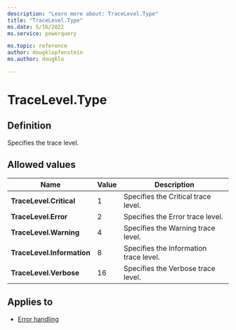 ```yaml
---
description: "Learn more about: TraceLevel.Type"
title: "TraceLevel.Type"
ms.date: 5/16/2022
ms.service: powerquery

ms.topic: reference
author: dougklopfenstein
ms.author: dougklo

---
```

# TraceLevel.Type

## Definition

Specifies the trace level.

## Allowed values
  
|Name|Value|Description|  
|------------|--|-------------|  
|**TraceLevel.Critical**|1|Specifies the Critical trace level.|  
|**TraceLevel.Error**|2|Specifies the Error trace level.|
|**TraceLevel.Warning**|4|Specifies the Warning trace level.|
|**TraceLevel.Information**|8|Specifies the Information trace level.|
|**TraceLevel.Verbose**|16|Specifies the Verbose trace level.|

## Applies to

* [Error handling](error-handling.md)
